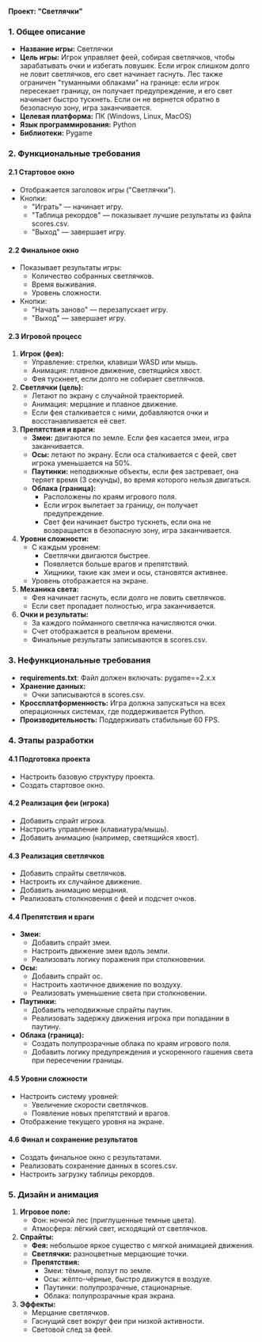 
#### **Проект: "Светлячки"**

### **1. Общее описание**

* **Название игры:** Светлячки
* **Цель игры:** Игрок управляет феей, собирая светлячков, чтобы зарабатывать очки и избегать ловушек. Если игрок слишком долго не ловит светлячков, его свет начинает гаснуть. Лес также ограничен "туманными облаками" на границе: если игрок пересекает границу, он получает предупреждение, и его свет начинает быстро тускнеть. Если он не вернется обратно в безопасную зону, игра заканчивается.
* **Целевая платформа:** ПК (Windows, Linux, MacOS)
* **Язык программирования:** Python
* **Библиотеки:** Pygame

### **2. Функциональные требования**

#### **2.1 Стартовое окно**

* Отображается заголовок игры ("Светлячки").
* Кнопки:
  + "Играть" — начинает игру.
  + "Таблица рекордов" — показывает лучшие результаты из файла scores.csv.
  + "Выход" — завершает игру.

#### **2.2 Финальное окно**

* Показывает результаты игры:
  + Количество собранных светлячков.
  + Время выживания.
  + Уровень сложности.
* Кнопки:
  + "Начать заново" — перезапускает игру.
  + "Выход" — завершает игру.

#### **2.3 Игровой процесс**

1. **Игрок (фея):**
   * Управление: стрелки, клавиши WASD или мышь.
   * Анимация: плавное движение, светящийся хвост.
   * Фея тускнеет, если долго не собирает светлячков.
2. **Светлячки (цель):**
   * Летают по экрану с случайной траекторией.
   * Анимация: мерцание и плавное движение.
   * Если фея сталкивается с ними, добавляются очки и восстанавливается её свет.
3. **Препятствия и враги:**
   * **Змеи:** двигаются по земле. Если фея касается змеи, игра заканчивается.
   * **Осы:** летают по экрану. Если оса сталкивается с феей, свет игрока уменьшается на 50%.
   * **Паутинки:** неподвижные объекты, если фея застревает, она теряет время (3 секунды), во время которого нельзя двигаться.
   * **Облака (граница):**
     + Расположены по краям игрового поля.
     + Если игрок вылетает за границу, он получает предупреждение.
     + Свет феи начинает быстро тускнеть, если она не возвращается в безопасную зону, игра заканчивается.
4. **Уровни сложности:**
   * С каждым уровнем:
     + Светлячки двигаются быстрее.
     + Появляется больше врагов и препятствий.
     + Хищники, такие как змеи и осы, становятся активнее.
   * Уровень отображается на экране.
5. **Механика света:**
   * Фея начинает гаснуть, если долго не ловить светлячков.
   * Если свет пропадает полностью, игра заканчивается.
6. **Очки и результаты:**
   * За каждого пойманного светлячка начисляются очки.
   * Счет отображается в реальном времени.
   * Финальные результаты записываются в scores.csv.

### **3. Нефункциональные требования**

* **requirements.txt**:
   Файл должен включать:
   pygame==2.x.x
* **Хранение данных:**
  + Очки записываются в scores.csv.
* **Кроссплатформенность:** Игра должна запускаться на всех операционных системах, где поддерживается Python.
* **Производительность:** Поддерживать стабильные 60 FPS.

### **4. Этапы разработки**

#### **4.1 Подготовка проекта**

* Настроить базовую структуру проекта.
* Создать стартовое окно.

#### **4.2 Реализация феи (игрока)**

* Добавить спрайт игрока.
* Настроить управление (клавиатура/мышь).
* Добавить анимацию (например, светящийся хвост).

#### **4.3 Реализация светлячков**

* Добавить спрайты светлячков.
* Настроить их случайное движение.
* Добавить анимацию мерцания.
* Реализовать столкновения с феей и подсчет очков.

#### **4.4 Препятствия и враги**

* **Змеи:**
  + Добавить спрайт змеи.
  + Настроить движение змеи вдоль земли.
  + Реализовать логику поражения при столкновении.
* **Осы:**
  + Добавить спрайт ос.
  + Настроить хаотичное движение по воздуху.
  + Реализовать уменьшение света при столкновении.
* **Паутинки:**
  + Добавить неподвижные спрайты паутин.
  + Реализовать задержку движения игрока при попадании в паутину.
* **Облака (граница):**
  + Создать полупрозрачные облака по краям игрового поля.
  + Добавить логику предупреждения и ускоренного гашения света при пересечении границы.

#### **4.5 Уровни сложности**

* Настроить систему уровней:
  + Увеличение скорости светлячков.
  + Появление новых препятствий и врагов.
* Отображение текущего уровня на экране.

#### **4.6 Финал и сохранение результатов**

* Создать финальное окно с результатами.
* Реализовать сохранение данных в scores.csv.
* Настроить загрузку таблицы рекордов.

### **5. Дизайн и анимация**

1. **Игровое поле:**
   * Фон: ночной лес (приглушенные темные цвета).
   * Атмосфера: лёгкий свет, исходящий от светлячков.
2. **Спрайты:**
   * **Фея:** небольшое яркое существо с мягкой анимацией движения.
   * **Светлячки:** разноцветные мерцающие точки.
   * **Препятствия:**
     + Змеи: тёмные, ползут по земле.
     + Осы: жёлто-чёрные, быстро движутся в воздухе.
     + Паутинки: полупрозрачные, стационарные.
     + Облака: полупрозрачные края экрана.
3. **Эффекты:**
   * Мерцание светлячков.
   * Гаснущий свет вокруг феи при низкой активности.
   * Световой след за феей.
